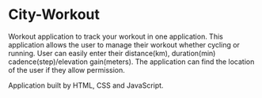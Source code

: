# City-Workout

Workout application to track your workout in one application. 
This application allows the user to manage their workout whether cycling or running.
User can easily enter their distance(km), duration(min) cadence(step)/elevation gain(meters). 
The application can find the location of the user if they allow permission. 

Application built by HTML, CSS and JavaScript.
